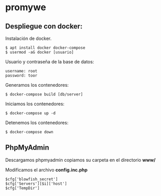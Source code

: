 # promywe

## Despliegue con docker:
Instalación de docker.
```
$ apt install docker docker-compose
$ usermod -aG docker [usuario]
```
Usuario y contraseña de la base de datos:
```
username: root
password: toor
```

Generamos los contenedores:
```
$ docker-compose build [db/server]
```

Iniciamos los contenedores:
```
$ docker-compose up -d
```

Detenemos los contenedores:
```
$ docker-compose down
```

## PhpMyAdmin
Descargamos phpmyadmin copiamos su carpeta en el directorio **www/**

Modificamos el archivo **config.inc.php**
```
$cfg['blowfish_secret']
$cfg['Servers'][$i]['host']
$cfg['TempDir']
```
